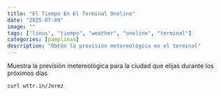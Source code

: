 ```yaml
---
title: "El Tiempo En El Terminal Oneline"
date: "2025-07-09"
image: ""
tags: ["linux", "tiempo", "weather", "oneline", "terminal"]
categories: [pamplinas]
description: "Obtén la previsión metereológica en el terminal"
---
```


Muestra la previsión metereológica para la ciudad que elijas durante los próximos días

```bash
curl wttr.in/Jerez
```

